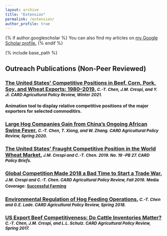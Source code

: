 ```yaml
---
layout: archive
title: "Extension"
permalink: /extension/
author_profile: true
---
```


{% if author.googlescholar %}
  You can also find my articles on <u><a href="{{author.googlescholar}}">my Google Scholar profile</a>.</u>
{% endif %}

{% include base_path %}
<!---

{% for post in site.publications reversed %}
  {% include archive-single.html %}
{% endfor %}
--->

## Outreach Publications (Non-Peer Reviewed)

### [The United States' Competitive Positions in Beef, Corn, Pork, Soy, and Wheat Exports: 1980–2019.](https://www.card.iastate.edu/ag_policy_review/article/?a=119) *<font size="2">C.-T. Chen, J.M. Crespi, and Y. Ji. CARD Agricultural Policy Review, Winter 2021.</font>* 

#### Animation tool to display relative competitive positions of the major exporters for selected commoditirs.

### [Large Hog Companies Gain from China’s Ongoing African Swine Fever.](https://www.card.iastate.edu/ag_policy_review/article/?a=111) *<font size="2">C.-T. Chen, T. Xiong, and W. Zhang. CARD Agricultural Policy Review, Spring 2020.</font>*

### [The United States' Fraught Competitive Position in the World Wheat Market.](https://www.card.iastate.edu/products/publications/pdf/19pb27.pdf) *<font size="2">J.M. Crespi and C.-T. Chen. 2019. No. 19 -PB 27. CARD Policy Briefs.</font>* 

### [Global Competition Made 2018 a Bad Time to Start a Trade War.](https://www.card.iastate.edu/ag_policy_review/article/?a=98) *<font size="2">J.M. Crespi and C.-T. Chen. CARD Agricultural Policy Review, Fall 2019.</font>* <font size="2">Media Coverage:</font> [<font size="2">Successful Farming</font>](https://www.agriculture.com/when-us-started-trade-war-ag-competition-was-already-rising)

### [Environmental Regulation of Hog Feeding Operations.](https://www.card.iastate.edu/ag_policy_review/article/?a=81) *<font size="2">C.-T. Chen and G.E. Lade. CARD Agricultural Policy Review, Spring 2018.</font>*  

### [US Export Beef Competitiveness: Do Cattle Inventories Matter?](https://www.card.iastate.edu/ag_policy_review/article/?a=65) *<font size="2">C.-T. Chen, J.M. Crespi, and L.L. Schulz. CARD Agricultural Policy Review, Spring 2017.</font>*  

